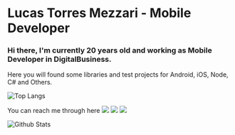 
# Lucas Torres Mezzari - Mobile Developer
### Hi there, I'm currently 20 years old and working as Mobile Developer in DigitalBusiness.

Here you will found some libraries and test projects for Android, iOS, Node, C# and Others.

![Top Langs](https://github-readme-stats.vercel.app/api/top-langs/?username=LTMezzari&theme=dark)

You can reach me through here
[![](https://img.shields.io/badge/-Twitter-black?style=flat&logo=Twitter&logoColor=white)](https://twitter.com/LucasTMezzari)
[![](https://img.shields.io/badge/-LinkedIn-black?style=flat&logo=Linkedin&logoColor=white)](https://www.linkedin.com/in/lucas-torres-5b5a26130/)
[![](https://img.shields.io/badge/-Gmail-black?style=flat&logo=Gmail&logoColor=white)](mailto:lucas.mezzari1@gmail.com)

![Github Stats](https://github-readme-stats.vercel.app/api?username=LTMezzari&theme=dark)
